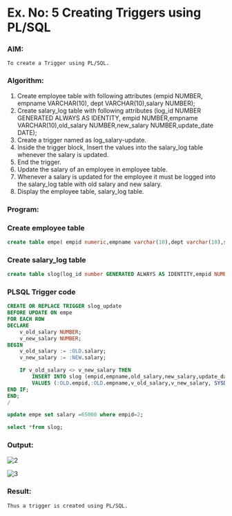 # Ex. No: 5 Creating Triggers using PL/SQL

### AIM: 
    To create a Trigger using PL/SQL.

### Algorithm:
1. Create employee table with following attributes (empid NUMBER, empname VARCHAR(10), dept VARCHAR(10),salary NUMBER);
2. Create salary_log table with following attributes (log_id NUMBER GENERATED ALWAYS AS IDENTITY, empid NUMBER,empname VARCHAR(10),old_salary NUMBER,new_salary NUMBER,update_date DATE);
3. Create a trigger named as log_salary-update.
4. Inside the trigger block, Insert the values into the salary_log table whenever the salary is updated.
5. End the trigger.
6. Update the salary of an employee in employee table.
7. Whenever a salary is updated for the employee it must be logged into the salary_log table with old salary and new salary.
8. Display the employee table, salary_log table.

### Program:
### Create employee table
```sql
create table empe( empid numeric,empname varchar(10),dept varchar(10),salary numeric);
```
### Create salary_log table

```sql
create table slog(log_id number GENERATED ALWAYS AS IDENTITY,empid NUMBER,empname varchar(20),old_salary number,new_salary number,update_date date);
```
### PLSQL Trigger code
```sql
CREATE OR REPLACE TRIGGER slog_update
BEFORE UPDATE ON empe
FOR EACH ROW
DECLARE
	v_old_salary NUMBER;
	v_new_salary NUMBER;
BEGIN
	v_old_salary := :OLD.salary;
	v_new_salary := :NEW.salary;

	IF v_old_salary <> v_new_salary THEN
		INSERT INTO slog (empid,empname,old_salary,new_salary,update_date)
		VALUES (:OLD.empid,:OLD.empname,v_old_salary,v_new_salary, SYSDATE);
END IF;
END;
/

update empe set salary =65000 where empid=2;

select *from slog;
```
### Output:
![2](https://github.com/Mothesh-M127/Ex-No-5-Creating-Triggers-using-PL-SQL/assets/94170892/f72523c2-03fb-41ee-a11f-67ff5d4acf71)

![3](https://github.com/Mothesh-M127/Ex-No-5-Creating-Triggers-using-PL-SQL/assets/94170892/31a5bc74-ee8b-4c20-8020-8cc0f3092a8c)


### Result:
    Thus a trigger is created using PL/SQL.

